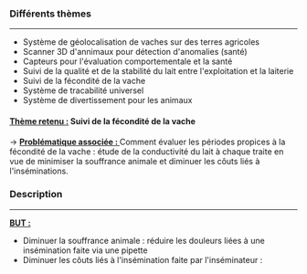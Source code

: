 ### Différents thèmes
__________

- Système de géolocalisation de vaches sur des terres agricoles
- Scanner 3D d'annimaux pour détection d'anomalies (santé)
- Capteurs pour l'évaluation comportementale et la santé
- Suivi de la qualité et de la stabilité du lait entre l'exploitation et la laiterie
- Suivi de la fécondité de la vache
- Système de tracabilité universel
- Système de divertissement pour les animaux

#### <ins><b>Thème retenu :</b></ins> Suivi de la fécondité de la vache
&rarr; <ins><b>Problématique associée : </b></ins> Comment évaluer les périodes propices à la fécondité de la vache : étude de la conductivité du lait à chaque traite en vue de minimiser la souffrance animale et diminuer les côuts liés à l'inséminations.

### Description
__________

<ins><b>BUT :</b></ins>
- Diminuer la souffrance animale : réduire les douleurs liées à une insémination faite via une pipette
- Diminuer les côuts liés à l'insémination faite par l'inséminateur : 
